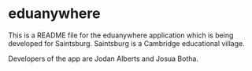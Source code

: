 # eduanywhere

This is a README file for the eduanywhere application which is being developed for Saintsburg.
Saintsburg is a Cambridge educational village.

Developers of the app are Jodan Alberts and Josua Botha.
